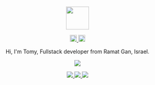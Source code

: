 <div align="center">
  <br>
  <br>
  <br>
  <br>
  <a href="https://wangchujiang.com/">
    <img width="60" height="60" src="https://avatars0.githubusercontent.com/u/1680273?s=460&u=4471b74deb9973096418a93960c664c5ea3bd159&v=4" />
  </a>
  <br>
  <p>
    <a href="http://tosh.co.il">
      <img width="18" height="18" src="https://raw.githubusercontent.com/jaywcjlove/jaywcjlove/master/imgs/weibo.svg?sanitize=true" />
    </a>
    <a href="mailto:tosh.co.il">
      <img width="18" height="18" src="https://raw.githubusercontent.com/jaywcjlove/jaywcjlove/master/imgs/mail.svg?sanitize=true" />
    </a>
  </p>
  <p>Hi, I'm Tomy, Fullstack developer from Ramat Gan, Israel.</p>
  <p>
    <a href="https://tosh.co.il/">
      <img src="https://github-readme-stats.vercel.app/api?username=tomyshoam&show_icons=true&icon_color=805AD5&text_color=718096&bg_color=ffffff&hide_title=true&hide_border=true&hide=contribs,issues" />
    </a>
  </p>
  <a href="https://github.com/tomyshoam/tify">
    <img src="https://github-readme-stats.vercel.app/api/pin/?username=tomyshoam&repo=tify" />
  </a>
  <a href="https://github.com/tomyshoam/instaclone">
    <img src="https://github-readme-stats.vercel.app/api/pin/?username=tomyshoam&repo=instaclone" />
  </a>
  <a href="https://github.com/tomyshoam/coronappv2">
    <img src="https://github-readme-stats.vercel.app/api/pin/?username=tomyshoam&repo=coronappv2" />
  </a>
  <br>
  <br>
</div>
